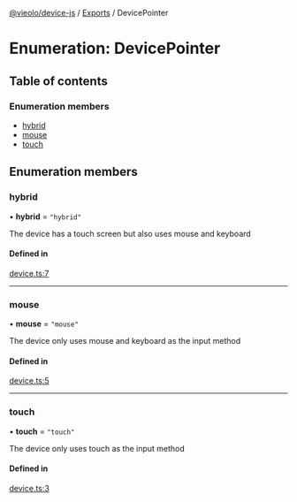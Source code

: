 [@vieolo/device-js](../README.md) / [Exports](../modules.md) / DevicePointer

# Enumeration: DevicePointer

## Table of contents

### Enumeration members

- [hybrid](DevicePointer.md#hybrid)
- [mouse](DevicePointer.md#mouse)
- [touch](DevicePointer.md#touch)

## Enumeration members

### hybrid

• **hybrid** = `"hybrid"`

The device has a touch screen but also uses mouse and keyboard

#### Defined in

[device.ts:7](https://github.com/Vieolo/device-js/blob/bb5161a/src/device.ts#L7)

___

### mouse

• **mouse** = `"mouse"`

The device only uses mouse and keyboard as the input method

#### Defined in

[device.ts:5](https://github.com/Vieolo/device-js/blob/bb5161a/src/device.ts#L5)

___

### touch

• **touch** = `"touch"`

The device only uses touch as the input method

#### Defined in

[device.ts:3](https://github.com/Vieolo/device-js/blob/bb5161a/src/device.ts#L3)

